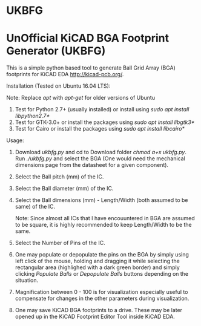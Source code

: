# UKBFG
# UnOfficial KiCAD BGA Footprint Generator (UKBFG)

This is a simple python based tool to generate Ball Grid Array (BGA) footprints for KiCAD EDA http://kicad-pcb.org/.

Installation (Tested on Ubuntu 16.04 LTS):

Note: Replace *apt* with *apt-get* for older versions of Ubuntu

1. Test for Python 2.7+ (usually installed) or install using *sudo apt install libpython2.7\**
2. Test for GTK-3.0+ or install the packages using *sudo apt install libgtk3\** 
3. Test for Cairo or install the packages using *sudo apt install libcairo\**

Usage:

1. Download *ukbfg.py* and cd to Download folder *chmod a+x ukbfg.py*. Run *./ukbfg.py* and select the BGA (One would need the mechanical dimensions page from the datasheet for a given component).

2. Select the Ball pitch (mm) of the IC.

3. Select the Ball diameter (mm) of the IC.

4. Select the Ball dimensions (mm) - Length/Width (both assumed to be same) of the IC. 

   Note: Since almost all ICs that I have encouuntered in BGA are assumed to be square, it is highly recommended to keep Length/Width to be the same. 
   
5. Select the Number of Pins of the IC.

6. One may populate or depopulate the pins on the BGA by simply using left click of the mouse, holding and dragging it while selecting the rectangular area (highlighed with a dark green border) and simply clicking *Populate Balls* or *Depopulate Balls* buttons depending on the situation.

7. Magnification between 0 - 100 is for visualization especially useful to compensate for changes in the other parameters during visualization.

8. One may save KiCAD BGA footprints to a drive. These may be later opened up in the KiCAD Footprint Editor Tool inside KiCAD EDA.


   
